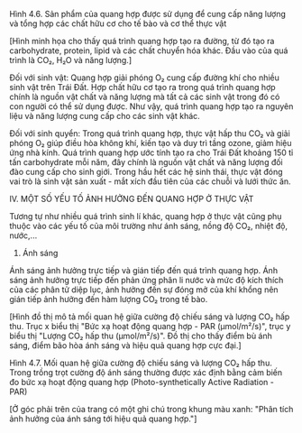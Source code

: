 Hình 4.6. Sản phẩm của quang hợp được sử dụng để cung cấp năng lượng và tổng hợp các chất hữu cơ cho tế bào và cơ thể thực vật

[Hình minh họa cho thấy quá trình quang hợp tạo ra đường, từ đó tạo ra carbohydrate, protein, lipid và các chất chuyển hóa khác. Đầu vào của quá trình là CO₂, H₂O và năng lượng.]

Đối với sinh vật: Quang hợp giải phóng O₂ cung cấp đường khí cho nhiều sinh vật trên Trái Đất. Hợp chất hữu cơ tạo ra trong quá trình quang hợp chính là nguồn vật chất và năng lượng mà tất cả các sinh vật trong đó có con người có thể sử dụng được. Như vậy, quá trình quang hợp tạo ra nguyên liệu và năng lượng cung cấp cho các sinh vật khác.

Đối với sinh quyển: Trong quá trình quang hợp, thực vật hấp thu CO₂ và giải phóng O₂ giúp điều hòa không khí, kiến tạo và duy trì tầng ozone, giảm hiệu ứng nhà kính. Quá trình quang hợp ước tính tạo ra cho Trái Đất khoảng 150 tỉ tấn carbohydrate mỗi năm, đây chính là nguồn vật chất và năng lượng đối đào cung cấp cho sinh giới. Trong hầu hết các hệ sinh thái, thực vật đóng vai trò là sinh vật sản xuất - mắt xích đầu tiên của các chuỗi và lưới thức ăn.

IV. MỘT SỐ YẾU TỐ ẢNH HƯỞNG ĐẾN QUANG HỢP Ở THỰC VẬT

Tương tự như nhiều quá trình sinh lí khác, quang hợp ở thực vật cũng phụ thuộc vào các yếu tố của môi trường như ánh sáng, nồng độ CO₂, nhiệt độ, nước,...

1. Ánh sáng

Ánh sáng ảnh hưởng trực tiếp và gián tiếp đến quá trình quang hợp. Ánh sáng ảnh hưởng trực tiếp đến phản ứng phân li nước và mức độ kích thích của các phân tử diệp lục, ảnh hưởng đến sự đóng mở của khí khổng nên gián tiếp ảnh hưởng đến hàm lượng CO₂ trong tế bào.

[Hình đồ thị mô tả mối quan hệ giữa cường độ chiếu sáng và lượng CO₂ hấp thu. Trục x biểu thị "Bức xạ hoạt động quang hợp - PAR (μmol/m²/s)", trục y biểu thị "Lượng CO₂ hấp thu (μmol/m²/s)". Đồ thị cho thấy điểm bù ánh sáng, điểm bão hòa ánh sáng và hiệu quả quang hợp cực đại.]

Hình 4.7. Mối quan hệ giữa cường độ chiếu sáng và lượng CO₂ hấp thu. Trong trồng trọt cường độ ánh sáng thường được xác định bằng cảm biến đo bức xạ hoạt động quang hợp (Photo-synthetically Active Radiation - PAR)

[Ở góc phải trên của trang có một ghi chú trong khung màu xanh: "Phân tích ảnh hưởng của ánh sáng tới hiệu quả quang hợp."]